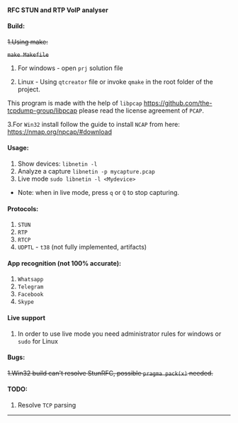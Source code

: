 #### RFC STUN and RTP VoIP analyser

#### Build:
~~1.Using make:~~

~~`make Makefile`~~

1. For windows - open `prj` solution file

2. Linux - Using  `qtcreator` file or invoke `qmake` in the root folder of the project.

This program is made with the help of `libpcap` https://github.com/the-tcpdump-group/libpcap
please read the license agreement of `PCAP`.

3.For `Win32` install follow the guide to install `NCAP` from here: https://nmap.org/npcap/#download

#### Usage:
1. Show devices: `libnetin -l`
2. Analyze a capture `libnetin -p mycapture.pcap`
3. Live mode `sudo libnetin -l <Mydevice>`

* Note: when in live mode, press `q` or `Q` to stop capturing.

#### Protocols:
1. `STUN` 
2. `RTP` 
3. `RTCP`
4. `UDPTL` - `t38` (not fully implemented, artifacts)

#### App recognition (not 100% accurate):
1. `Whatsapp`
2. `Telegram`
3. `Facebook`
4. `Skype`

#### Live support
1. In order to use live mode you need administrator rules for windows or `sudo` for Linux

#### Bugs:

~~1.Win32 build can't resolve StunRFC, possible `pragma pack(x)` needed.~~ 

#### TODO:
1. Resolve `TCP` parsing

-------------

